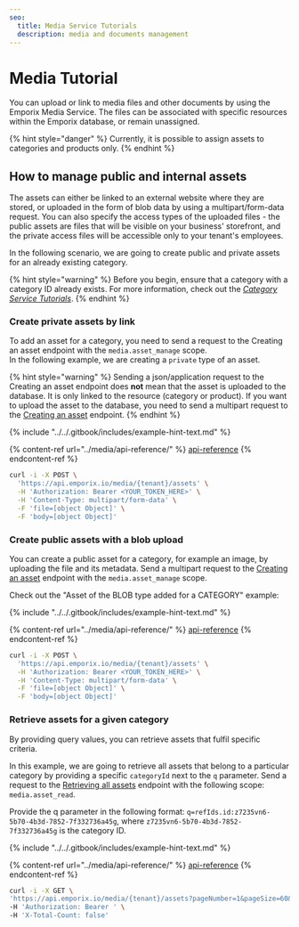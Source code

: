 ```yaml
---
seo:
  title: Media Service Tutorials
  description: media and documents management
---
```


# Media Tutorial

You can upload or link to media files and other documents by using the Emporix Media Service. The files can be associated with specific resources within the Emporix database, or remain unassigned.

{% hint style="danger" %}
Currently, it is possible to assign assets to categories and products only.
{% endhint %}

## How to manage public and internal assets

The assets can either be linked to an external website where they are stored, or uploaded in the form of blob data by using a multipart/form-data request.
You can also specify the access types of the uploaded files - the public assets are files that will be visible on your business' storefront, and the private access files will be accessible only to your tenant's employees.

In the following scenario, we are going to create public and private assets for an already existing category.

{% hint style="warning" %}
Before you begin, ensure that a category with a category ID already exists. For more information, check out the [_Category Service Tutorials_](../../catalogs-and-categories/category-tree/category.md).
{% endhint %}

### Create private assets by link

To add an asset for a category, you need to send a request to the Creating an asset endpoint with the `media.asset_manage` scope.\
In the following example, we are creating a `private` type of an asset.

{% hint style="warning" %}
Sending a json/application request to the Creating an asset endpoint does **not** mean that the asset is uploaded to the database. It is only linked to the resource (category or product).
If you want to upload the asset to the database, you need to send a multipart request to the [Creating an asset](https://emporix.gitbook.io/documentation-portal/api-references/media/media/api-reference/assets#post-media-tenant-assets) endpoint.
{% endhint %}

{% include "../../.gitbook/includes/example-hint-text.md" %}

{% content-ref url="../media/api-reference/" %}
[api-reference](../media/api-reference/)
{% endcontent-ref %}

```bash
curl -i -X POST \
  'https://api.emporix.io/media/{tenant}/assets' \
  -H 'Authorization: Bearer <YOUR_TOKEN_HERE>' \
  -H 'Content-Type: multipart/form-data' \
  -F 'file=[object Object]' \
  -F 'body=[object Object]'
```

### Create public assets with a blob upload

You can create a public asset for a category, for example an image, by uploading the file and its metadata. Send a multipart request to the [Creating an asset](https://emporix.gitbook.io/documentation-portal/api-references/media/media/api-reference/assets#post-media-tenant-assets) endpoint with the `media.asset_manage` scope.

Check out the "Asset of the BLOB type added for a CATEGORY" example:

{% include "../../.gitbook/includes/example-hint-text.md" %}

{% content-ref url="../media/api-reference/" %}
[api-reference](../media/api-reference/)
{% endcontent-ref %}

```bash
curl -i -X POST \
  'https://api.emporix.io/media/{tenant}/assets' \
  -H 'Authorization: Bearer <YOUR_TOKEN_HERE>' \
  -H 'Content-Type: multipart/form-data' \
  -F 'file=[object Object]' \
  -F 'body=[object Object]'
```

### Retrieve assets for a given category

By providing query values, you can retrieve assets that fulfil specific criteria.

In this example, we are going to retrieve all assets that belong to a particular category by providing a specific `categoryId` next to the `q` parameter. Send a request to the [Retrieving all assets](https://emporix.gitbook.io/documentation-portal/api-references/media/media/api-reference/assets#get-media-tenant-assets) endpoint with the following scope: `media.asset_read`.

Provide the q parameter in the following format: `q=refIds.id:z7235vn6-5b70-4b3d-7852-7f332736a45g`, where `z7235vn6-5b70-4b3d-7852-7f332736a45g` is the category ID.

{% include "../../.gitbook/includes/example-hint-text.md" %}

{% content-ref url="../media/api-reference/" %}
[api-reference](../media/api-reference/)
{% endcontent-ref %}

```bash
curl -i -X GET \
'https://api.emporix.io/media/{tenant}/assets?pageNumber=1&pageSize=60&sort=name%2Cmetadata.createdAt%3Adesc&q=name%3A{name}' \
-H 'Authorization: Bearer ' \
-H 'X-Total-Count: false'
```
